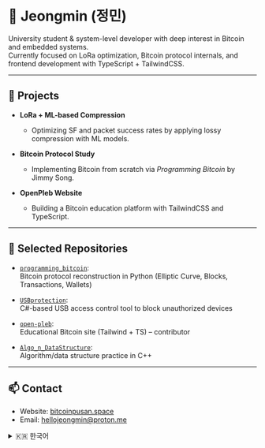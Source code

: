 
# 👋 Jeongmin (정민)

University student & system-level developer with deep interest in Bitcoin and embedded systems.  
Currently focused on LoRa optimization, Bitcoin protocol internals, and frontend development with TypeScript + TailwindCSS.

---

## 🔧 Projects

- **LoRa + ML-based Compression**  
  - Optimizing SF and packet success rates by applying lossy compression with ML models.

- **Bitcoin Protocol Study**  
  - Implementing Bitcoin from scratch via *Programming Bitcoin* by Jimmy Song.

- **OpenPleb Website**  
  - Building a Bitcoin education platform with TailwindCSS and TypeScript.

---

## 📁 Selected Repositories

- [`programming_bitcoin`](https://github.com/4xvgal/programming_bitcoin):  
  Bitcoin protocol reconstruction in Python (Elliptic Curve, Blocks, Transactions, Wallets)

- [`USBprotection`](https://github.com/4xvgal/USBprotection):  
  C#-based USB access control tool to block unauthorized devices

- [`open-pleb`](https://github.com/gandlafbtc/open-pleb):  
  Educational Bitcoin site (Tailwind + TS) – contributor

- [`Algo_n_DataStructure`](https://github.com/4xvgal/Algo_n_DataStructure):  
  Algorithm/data structure practice in C++

---

## 📫 Contact

- Website: [bitcoinpusan.space](https://bitcoinpusan.space)  
- Email: [hellojeongmin@proton.me](mailto:hellojeongmin@proton.me)


<details>
<summary>🇰🇷 한국어</summary>

# 👋 정민 (Jeongmin)

시스템 프로그래밍과 비트코인에 관심이 많은 대학생입니다.  
LoRa 통신 최적화, 비트코인 프로토콜 구현, 타입스크립트 프론트엔드 개발에 집중하고 있습니다.

---

## 🔧 주요 프로젝트

- **LoRa + 머신러닝 압축**  
  - 손실압축을 통한 SF 및 패킷 성공률 개선 연구

- **비트코인 프로토콜 학습**  
  - 『Programming Bitcoin』을 기반으로 비트코인 직접 구현

- **OpenPleb 웹사이트**  
  - TailwindCSS + TypeScript 기반 비트코인 교육 플랫폼 제작

---

## 📁 주요 리포지토리

- [`programming_bitcoin`](https://github.com/4xvgal/programming_bitcoin):  
  비트코인 프로토콜을 파이썬으로 직접 구현

- [`USBprotection`](https://github.com/4xvgal/USBprotection):  
  승인되지 않은 USB 접근을 차단하는 C# 보안 도구

- [`open-pleb`](https://github.com/gandlafbtc/open-pleb):  
  타입스크립트 기반 커뮤니티 웹사이트 – 기여자

- [`Algo_n_DataStructure`](https://github.com/4xvgal/Algo_n_DataStructure):  
  C++로 구현한 알고리즘/자료구조 연습 리포지토리

---

## 📫 연락처

- 웹사이트: [bitcoinpusan.space](https://bitcoinpusan.space)  
- 이메일: [hellojeongmin@proton.me](mailto:hellojeongmin@proton.me)
</details>